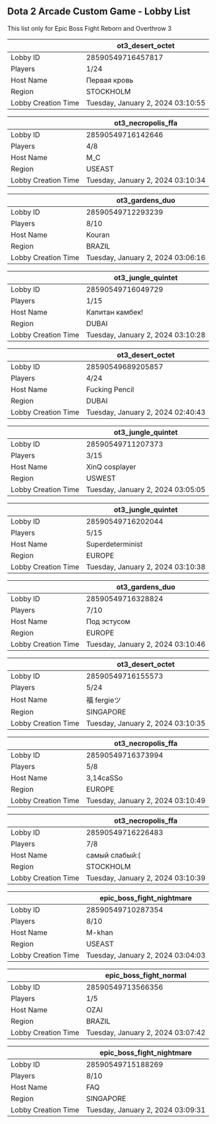 ## Dota 2 Arcade Custom Game - Lobby List

This list only for Epic Boss Fight Reborn and Overthrow 3

|  | ot3_desert_octet |
| ------ | ------ |
| Lobby ID | 28590549716457817 |
| Players | 1/24 |
| Host Name | Первая кровь |
| Region | STOCKHOLM |
| Lobby Creation Time | Tuesday, January 2, 2024 03:10:55 |


|  | ot3_necropolis_ffa |
| ------ | ------ |
| Lobby ID | 28590549716142646 |
| Players | 4/8 |
| Host Name | M_C |
| Region | USEAST |
| Lobby Creation Time | Tuesday, January 2, 2024 03:10:34 |


|  | ot3_gardens_duo |
| ------ | ------ |
| Lobby ID | 28590549712293239 |
| Players | 8/10 |
| Host Name | Kouran |
| Region | BRAZIL |
| Lobby Creation Time | Tuesday, January 2, 2024 03:06:16 |


|  | ot3_jungle_quintet |
| ------ | ------ |
| Lobby ID | 28590549716049729 |
| Players | 1/15 |
| Host Name | Капитан камбек! |
| Region | DUBAI |
| Lobby Creation Time | Tuesday, January 2, 2024 03:10:28 |


|  | ot3_desert_octet |
| ------ | ------ |
| Lobby ID | 28590549689205857 |
| Players | 4/24 |
| Host Name | Fucking Pencil |
| Region | DUBAI |
| Lobby Creation Time | Tuesday, January 2, 2024 02:40:43 |


|  | ot3_jungle_quintet |
| ------ | ------ |
| Lobby ID | 28590549711207373 |
| Players | 3/15 |
| Host Name | XinQ cosplayer |
| Region | USWEST |
| Lobby Creation Time | Tuesday, January 2, 2024 03:05:05 |


|  | ot3_jungle_quintet |
| ------ | ------ |
| Lobby ID | 28590549716202044 |
| Players | 5/15 |
| Host Name | Superdeterminist |
| Region | EUROPE |
| Lobby Creation Time | Tuesday, January 2, 2024 03:10:38 |


|  | ot3_gardens_duo |
| ------ | ------ |
| Lobby ID | 28590549716328824 |
| Players | 7/10 |
| Host Name | Под эстусом |
| Region | EUROPE |
| Lobby Creation Time | Tuesday, January 2, 2024 03:10:46 |


|  | ot3_desert_octet |
| ------ | ------ |
| Lobby ID | 28590549716155573 |
| Players | 5/24 |
| Host Name | 福 fergieツ |
| Region | SINGAPORE |
| Lobby Creation Time | Tuesday, January 2, 2024 03:10:35 |


|  | ot3_necropolis_ffa |
| ------ | ------ |
| Lobby ID | 28590549716373994 |
| Players | 5/8 |
| Host Name | 3,14caSSo |
| Region | EUROPE |
| Lobby Creation Time | Tuesday, January 2, 2024 03:10:49 |


|  | ot3_necropolis_ffa |
| ------ | ------ |
| Lobby ID | 28590549716226483 |
| Players | 7/8 |
| Host Name | самый слабый:( |
| Region | STOCKHOLM |
| Lobby Creation Time | Tuesday, January 2, 2024 03:10:39 |


|  | epic_boss_fight_nightmare |
| ------ | ------ |
| Lobby ID | 28590549710287354 |
| Players | 8/10 |
| Host Name | M-khan |
| Region | USEAST |
| Lobby Creation Time | Tuesday, January 2, 2024 03:04:03 |


|  | epic_boss_fight_normal |
| ------ | ------ |
| Lobby ID | 28590549713566356 |
| Players | 1/5 |
| Host Name | OZAI |
| Region | BRAZIL |
| Lobby Creation Time | Tuesday, January 2, 2024 03:07:42 |


|  | epic_boss_fight_nightmare |
| ------ | ------ |
| Lobby ID | 28590549715188269 |
| Players | 8/10 |
| Host Name | FAQ |
| Region | SINGAPORE |
| Lobby Creation Time | Tuesday, January 2, 2024 03:09:31 |


